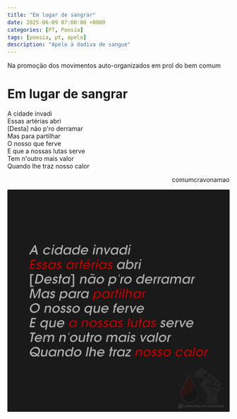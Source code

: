 ```yaml
---
title: "Em lugar de sangrar"
date: 2025-06-09 07:00:00 +0000
categories: [PT, Poesia]
tags: [poesia, pt, apelo]
description: "Apelo à dadiva de sangue"
---
```


Na promoção dos movimentos auto-organizados em prol do bem comum

# Em lugar de sangrar

<div style="color:Platinum">
<p>
A cidade invadi<br>
Essas artérias abri<br>
[Desta] não p'ro derramar<br>
Mas para partilhar<br>
O nosso que ferve<br>
E que a nossas lutas serve<br>
Tem n'outro mais valor<br>
Quando lhe traz nosso calor<br>
</p>
</div>
<p style="text-align:right">comumcravonamao</p>

![em-lugar-de-sangrar](/assets/images/em-lugar-de-sangrar.png)


